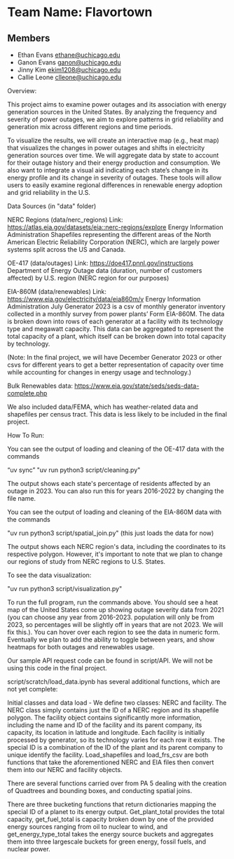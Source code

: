 # Team Name: Flavortown

## Members

- Ethan Evans ethane@uchicago.edu
- Ganon Evans ganon@uchicago.edu
- Jinny Kim ekim1208@uchicago.edu
- Callie Leone clleone@uchicago.edu

Overview:

This project aims to examine power outages and its association with energy generation sources in the United States. By analyzing the frequency and severity of power outages, we aim to explore patterns in grid reliability and generation mix across different regions and time periods. 

To visualize the results, we will create an interactive map (e.g., heat map)
that visualizes the changes in power outages and shifts in electricity generation
sources over time. We will aggregate data by state to account for their outage
history and their energy production and consumption. We also want to integrate
a visual aid indicating each state’s change in its energy profile and its change
in severity of outages. These tools will allow users to easily examine regional
differences in renewable energy adoption and grid reliability in the U.S.


Data Sources (in "data" folder)

NERC Regions (data/nerc_regions)
Link: https://atlas.eia.gov/datasets/eia::nerc-regions/explore
Energy Information Administration
Shapefiles representing the different areas of the North American Electric Reliability Corporation (NERC), which are largely power systems split across the US and Canada.

OE-417 (data/outages)
Link: https://doe417.pnnl.gov/instructions
Department of Energy
Outage data (duration, number of customers affected) by U.S. region (NERC region for our purposes)

EIA-860M (data/renewables)
Link: https://www.eia.gov/electricity/data/eia860m/v
Energy Information Administration
July Generator 2023 is a csv of monthly generator inventory collected in a monthly survey from power plants’ Form EIA-860M. The data is broken down into rows of each generator at a facility with its technology type and megawatt capacity. This data can be aggregated to represent the total capacity of a plant, which itself can be broken down into total capacity by technology. 

(Note: In the final project, we will have December Generator 2023 or other csvs for different years to get a better representation of capacity over time while accounting for changes in energy usage and technology.)


Bulk Renewables data: https://www.eia.gov/state/seds/seds-data-complete.php


We also included data/FEMA, which has weather-related data and shapefiles per census tract. This data is less likely to be included in the final project.


How To Run:

You can see the output of loading and cleaning of the OE-417 data with the commands

“uv sync”
"uv run python3 script/cleaning.py"

The output shows each state's percentage of residents affected by an outage in 2023. You can also run this for years 2016-2022 by changing the file name.


You can see the output of loading and cleaning of the EIA-860M data with the commands

"uv run python3 script/spatial_join.py" (this just loads the data for now)

The output shows each NERC region's data, including the coordinates to its respective polygon. However, it's important to note that we plan to change our regions of study from NERC regions to
U.S. States.


To see the data visualization:

"uv run python3 script/visualization.py"

To run the full program, run the commands above. You should see a heat map of the United States come up showing outage severity data from 2021 (you can choose any year from 2016-2023. population will only be from 2023, so percentages will be slightly off in years that are not 2023. We will fix this.). You can hover over each region to see the data in numeric form. Eventually we plan to add the ability to toggle between years, and show heatmaps for both outages and renewables usage.


Our sample API request code can be found in script/API. We will not be using this code in the final project.



script/scratch/load_data.ipynb has several additional functions, which are not yet complete:

Initial classes and data load - We define two classes: NERC and facility. The NERC class simply contains just the ID of a NERC region and its shapefile polygon. The facility object contains significantly more information, including the name and ID of the facility and its parent company, its capacity,  its location in latitude and longitude. Each facility is initially processed by generator, so its technology varies for each row it exists. The special ID is a combination of the ID of the plant and its parent company to unique identify the facility. Load_shapefiles and load_frs_csv are both functions that take the aforementioned NERC and EIA files then convert them into our NERC and facility objects.

There are several functions carried over from PA 5 dealing with the creation of Quadtrees and bounding boxes, and conducting spatial joins.

There are three bucketing functions that return dictionaries mapping the special ID of a planet to its energy output. Get_plant_total provides the total capacity, get_fuel_total is capacity broken down by one of the provided energy sources ranging from oil to nuclear to wind, and get_energy_type_total takes the energy source buckets and aggregates them into three largescale buckets for green energy, fossil fuels, and nuclear power. 







